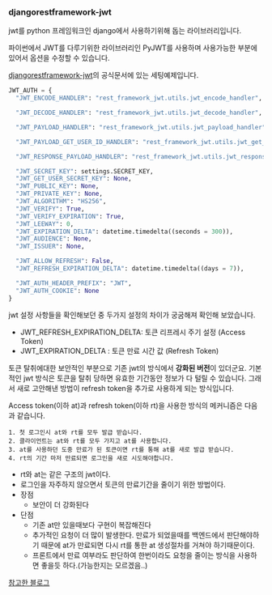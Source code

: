 ### djangorestframework-jwt

jwt를 python 프레임워크인 django에서 사용하기위해 돕는 라이브러리입니다.

파이썬에서 JWT를 다루기위한 라이브러리인 PyJWT를 사용하며 사용가능한 부분에 있어서 옵션을 수정할 수 있습니다.

[djangorestframework-jwt](https://jpadilla.github.io/django-rest-framework-jwt/#additional-settings)의 공식문서에 있는 세팅예제입니다.

```python
JWT_AUTH = {
  "JWT_ENCODE_HANDLER": "rest_framework_jwt.utils.jwt_encode_handler",

  "JWT_DECODE_HANDLER": "rest_framework_jwt.utils.jwt_decode_handler",

  "JWT_PAYLOAD_HANDLER": "rest_framework_jwt.utils.jwt_payload_handler",

  "JWT_PAYLOAD_GET_USER_ID_HANDLER": "rest_framework_jwt.utils.jwt_get_user_id_from_payload_handler",

  "JWT_RESPONSE_PAYLOAD_HANDLER": "rest_framework_jwt.utils.jwt_response_payload_handler",

  "JWT_SECRET_KEY": settings.SECRET_KEY,
  "JWT_GET_USER_SECRET_KEY": None,
  "JWT_PUBLIC_KEY": None,
  "JWT_PRIVATE_KEY": None,
  "JWT_ALGORITHM": "HS256",
  "JWT_VERIFY": True,
  "JWT_VERIFY_EXPIRATION": True,
  "JWT_LEEWAY": 0,
  "JWT_EXPIRATION_DELTA": datetime.timedelta((seconds = 300)),
  "JWT_AUDIENCE": None,
  "JWT_ISSUER": None,

  "JWT_ALLOW_REFRESH": False,
  "JWT_REFRESH_EXPIRATION_DELTA": datetime.timedelta((days = 7)),

  "JWT_AUTH_HEADER_PREFIX": "JWT",
  "JWT_AUTH_COOKIE": None
}
```

jwt 설정 사항들을 확인해보던 중 두가지 설정의 차이가 궁굼해져 확인해 보았습니다.

- JWT_REFRESH_EXPIRATION_DELTA: 토큰 리프레시 주기 설정 (Access Token)
- JWT_EXPIRATION_DELTA : 토큰 만료 시간 값 (Refresh Token)

토큰 탈취에대한 보안적인 부분으로 기존 jwt의 방식에서 **강화된 버전**이 있더군요. 기본적인 jwt 방식은 토큰을 탈취 당하면 유효한 기간동안 정보가 다 털릴 수 있습니다. 그래서 새로 고안해낸 방법이 refresh token을 추가로 사용하게 되는 방식입니다.

Access token(이하 at)과 refresh token(이하 rt)을 사용한 방식의 메커니즘은 다음과 같습니다.

    1. 첫 로그인시 at와 rt를 모두 발급 받습니다.
    2. 클라이언트는 at와 rt를 모두 가지고 at를 사용합니다.
    3. at를 사용하던 도중 만료가 된 토큰이면 rt를 통해 at를 새로 발급 받습니다.
    4. rt의 기간 마저 만료되면 로그인을 새로 시도해야합니다.

- rt와 at는 같은 구조의 jwt이다.
- 로그인을 자주하지 않으면서 토큰의 만료기간을 줄이기 위한 방법이다.
- 장점
  - 보안이 더 강화된다
- 단점
  - 기존 at만 있을때보다 구현이 복잡해진다
  - 추가적인 요청이 더 많이 발생한다. 만료가 되었을때를 백엔드에서 판단해야하기 때문에 at가 만료되면 다시 rt를 통한 at 생성절차를 거쳐야 하기때문이다.
  - 프론트에서 만료 여부라도 판단하여 한번이라도 요청을 줄이는 방식을 사용하면 좋을듯 하다.(가능한지는 모르겠음..)

[참고한 블로그](https://tansfil.tistory.com/59)
